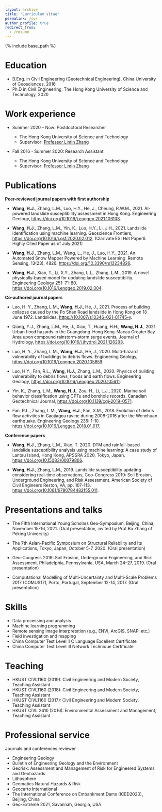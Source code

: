 ```yaml
---
layout: archive
title: "Curriculum Vitae"
permalink: /cv/
author_profile: true
redirect_from:
  - /resume
---
```


{% include base_path %}

Education
======
* B.Eng. in Civil Engineering (Geotechnical Engineering), China University of Geosciences, 2016
* Ph.D in Civil Engineering, The Hong Kong University of Science and Technology, 2020

Work experience
======
* Summer 2020 - Now: Postdoctoral Researcher
  * The Hong Kong University of Science and Technology
  * Supervisor: [Professor Limin Zhang](https://scholar.google.com/citations?hl=en&user=pgbtUwkAAAAJ&view_op=list_works&sortby=pubdate)

* Fall 2016 - Summer 2020: Research Assistant
  * The Hong Kong University of Science and Technology
  * Supervisor: [Professor Limin Zhang](https://scholar.google.com/citations?hl=en&user=pgbtUwkAAAAJ&view_op=list_works&sortby=pubdate)

Publications
======
**Peer-reviewed journal papers with first authorship**
<!--
  <ul>{% for post in site.publications %}
    {% include archive-single-cv.html %}
  {% endfor %}</ul> 
-->
* **Wang, H.J.**, Zhang, L.M., Luo, H.Y., He, J., Cheung, R.W.M., 2021. AI-powered landslide susceptibility assessment in Hong Kong. Engineering Geology, <a href="https://doi.org/10.1016/j.enggeo.2021.106103">https://doi.org/10.1016/j.enggeo.2021.106103</a>.

* **Wang, H.J.**, Zhang, L.M., Yin, K., Luo, H.Y., Li, J.H., 2021. Landslide identification using machine learning. Geoscience Frontiers, <a href="https://doi.org/10.1016/j.gsf.2020.02.012">https://doi.org/10.1016/j.gsf.2020.02.012</a>. (Clarivate ESI Hot Paper& Highly Cited Paper as of July 2021)

* **Wang, H.J.**, Zhang, L.M., Wang, L., He, J., Luo, H.Y., 2021. An Automated Snow Mapper Powered by Machine Learning. Remote Sensing, 13(23), 4826. <a href="https://doi.org/10.3390/rs13234826">https://doi.org/10.3390/rs13234826</a>.

* **Wang, H.J.**, Xiao, T., Li, X.Y., Zhang, L.L., Zhang, L.M., 2019. A novel physically-based model for updating landslide susceptibility. Engineering Geology 251: 71-80. <a href="https://doi.org/10.1016/j.enggeo.2019.02.004">https://doi.org/10.1016/j.enggeo.2019.02.004</a>.
  
**Co-authored journal papers**
* Luo, H. Y., Zhang, L.M., **Wang, H.J.**, He, J., 2021. Process of building collapse caused by the Po Shan Road landslide in Hong Kong on 18 June 1972. Landslides, <a href="https://10.1007/s10346-021-01745-y">https://10.1007/s10346-021-01745-y</a>.

* Qiang, Y.J., Zhang, L.M., He, J., Xiao, T., Huang, H.H., **Wang, H.J.**, 2021. Urban flood hazards in the Guangdong-Hong Kong-Macau Greater Bay Area upon compound rainstorm-storm surge events, Journal of Hydrology, <a href="https://doi.org/10.1016/j.jhydrol.2021.126293">https://doi.org/10.1016/j.jhydrol.2021.126293</a>.

* Luo, H. Y., Zhang, L.M., **Wang, H.J.**, He, J., 2020. Multi-hazard vulnerability of buildings to debris flows. Engineering Geology, <a href="https://doi.org/10.1016/j.enggeo.2020.105859">https://doi.org/10.1016/j.enggeo.2020.105859</a>.

* Luo, H.Y., Fan, R.L., **Wang, H.J.**, Zhang, L.M., 2020. Physics of building vulnerability to debris flows, floods and earth flows. Engineering Geology, <a href="https://doi.org/10.1016/j.enggeo.2020.105611">https://doi.org/10.1016/j.enggeo.2020.105611</a>.

* Yin, K., Zhang, L.M., **Wang, H.J.**, Zou, H., Li, L.J., 2020. Marine soil behavior classification using CPTu and borehole records. Canadian Geotechnical Journal, <a href="https://doi.org/10.1139/cgj-2019-0571">https://doi.org/10.1139/cgj-2019-0571</a>.

* Fan, R.L., Zhang, L.M., **Wang, H.J**., Fan, X.M., 2018. Evolution of debris flow activities in Gaojiagou ravine during 2008-2016 after the Wenchuan earthquake. Engineering Geology 235: 1-10. <a href="https://doi.org/10.1016/j.enggeo.2018.01.017">https://doi.org/10.1016/j.enggeo.2018.01.017</a>.

**Conference papers**
* **Wang, H.J.**, Zhang, L.M., Xiao, T. 2020. DTM and rainfall-based landslide susceptibility analysis using machine learning: A case study of Lantau Island, Hong Kong, APSSRA 2020, Tokyo, Japan. <a href="https://doi.org/10.15083/00079806">https://doi.org/10.15083/00079806</a>.

* **Wang, H.J.**, Zhang, L.M., 2019. Landslide susceptibility updating considering real-time observations, Geo-Congress 2019: Soil Erosion, Underground Engineering, and Risk Assessment. American Society of Civil Engineers Reston, VA, pp. 107-113. <a href="https://doi.org/10.1061/9780784482155.011">https://doi.org/10.1061/9780784482155.011</a>.
  
Presentations and talks
======
<!--  <ul>{% for post in site.talks %}
    {% include archive-single-talk-cv.html %}
  {% endfor %}</ul> -->
* The Fifth International Young Scholars Geo-Symposium, Beijing, China, November 15-16, 2021. (Oral presentation, invited by Prof Bo Zhang of Peking University)

* The 7th Asian-Pacific Symposium on Structural Reliability and Its Applications, Tokyo, Japan, October 5-7, 2020. (Oral presentation)

* Geo-Congress 2019: Soil Erosion, Underground Engineering, and Risk Assessment. Philadelphia, Pennsylvania, USA, March 24–27, 2019. (Oral presentation)

* Computational Modelling of Multi-Uncertainty and Multi-Scale Problems 2017 (COMUS17), Porto, Portugal, September 12-14, 2017. (Oral presentation)

 
Skills
======
* Data processing and analysis
* Machine learning programming
* Remote sensing image interpretation (e.g., ENVI, ArcGIS, SNAP, etc.)
* Field investigation and mapping
* China Computer Test Level II C Language Excellent Certificate
* China Computer Test Level III Network Technique Certificate
  
Teaching
======
<!--   <ul>{% for post in site.teaching %}
    {% include archive-single-cv.html %}
  {% endfor %}</ul> -->
* HKUST CIVL1160 (2019): Civil Engineering and Modern Society, Teaching Assistant
* HKUST CIVL1160 (2018): Civil Engineering and Modern Society, Teaching Assistant
* HKUST CIVL1160 (2017): Civil Engineering and Modern Society, Teaching Assistant
* HKUST CIVL 2410 (2016): Environmental Assessment and Management, Teaching Assistant

  
Professional service
======
Journals and conferences reviewer
* Engineering Geology
* Bulletin of Engineering Geology and the Environment
* Georisk: Assessment and Management of Risk for Engineered Systems and Geohazards
* Lithosphere
* Geomatics Natural Hazards & Risk
* Geocarto International
* The International Conference on Embankment Dams (ICED2020), Beijing, China
* Geo-Extreme 2021, Savannah, Georgia, USA
